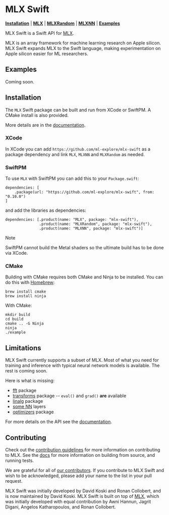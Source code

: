 # MLX Swift

[**Installation**](#installation) | [**MLX**](https://ml-explore.github.io/mlx-swift/MLX/documentation/mlx/) | [**MLXRandom**](https://ml-explore.github.io/mlx-swift/MLXRandom/documentation/mlxrandom/) | [**MLXNN**](https://ml-explore.github.io/mlx-swift/MLXNN/documentation/mlxnn/) | [**Examples**](#examples) 

MLX Swift is a Swift API for [MLX](https://ml-explore.github.io/mlx/build/html/index.html).

MLX is an array framework for machine learning research on Apple silicon. MLX
Swift expands MLX to the Swift language, making experimentation on Apple
silicon easier for ML researchers.

## Examples

Coming soon.

## Installation

The ``MLX`` Swift package can be built and run from XCode or SwiftPM. A CMake install is also provided. 

More details are in the [documentation](https://ml-explore.github.io/mlx-swift/MLX/documentation/mlx/install).

### XCode

In XCode you can add `https://github.com/ml-explore/mlx-swift` as a package
dependency and link `MLX`, `MLXNN` and `MLXRandom` as needed.

### SwiftPM

To use ``MLX`` with SwiftPM you can add this to your `Package.swift`:

```
dependencies: [
    .package(url: "https://github.com/ml-explore/mlx-swift", from: "0.10.0")
]
```

and add the libraries as dependencies:

```
dependencies: [.product(name: "MLX", package: "mlx-swift"),
               .product(name: "MLXRandom", package: "mlx-swift"),
               .product(name: "MLXNN", package: "mlx-swift")]
```

> [!Note] 
> SwiftPM cannot build the Metal shaders so the ultimate build has to be done
> via XCode.


### CMake

Building with CMake requires both CMake and Ninja to be installed. You can do
this with [Homebrew](https://brew.sh/):

```shell
brew install cmake
brew install ninja
```

With CMake:

```shell
mkdir build
cd build
cmake .. -G Ninja
ninja
./example
```

## Limitations

MLX Swift currently supports a subset of MLX. Most of what you need for
training and inference with typical neural network models is available. The
rest is coming soon.

Here is what is missing:

- [fft](https://ml-explore.github.io/mlx/build/html/python/fft.html) package
- [transforms](https://ml-explore.github.io/mlx/build/html/python/fft.html) package -- `eval()` and `grad()` **are** available
- [linalg](https://ml-explore.github.io/mlx/build/html/python/linalg.html) package
- [some NN](https://ml-explore.github.io/mlx/build/html/python/nn.html) layers
- [optimizers](https://ml-explore.github.io/mlx/build/html/python/optimizers.html) package

For more details on the API see the [documentation](https://ml-explore.github.io/mlx-swift/MLX/documentation/mlx/).

## Contributing 

Check out the [contribution guidelines](CONTRIBUTING.md) for more information
on contributing to MLX. See the
[docs](https://ml-explore.github.io/mlx/build/html/install.html) for more
information on building from source, and running tests.

We are grateful for all of [our
contributors](ACKNOWLEDGMENTS.md#Individual-Contributors). If you contribute
to MLX Swift and wish to be acknowledged, please add your name to the list in your
pull request.

MLX Swift was initially developed by David Koski and Ronan Collobert, and is
now maintained by David Koski. MLX Swift is built on top of
[MLX](https://github.com/ml-explore/mlx), which was initially developed with
equal contribution by Awni Hannun, Jagrit Digani, Angelos Katharopoulos, and
Ronan Collobert.
